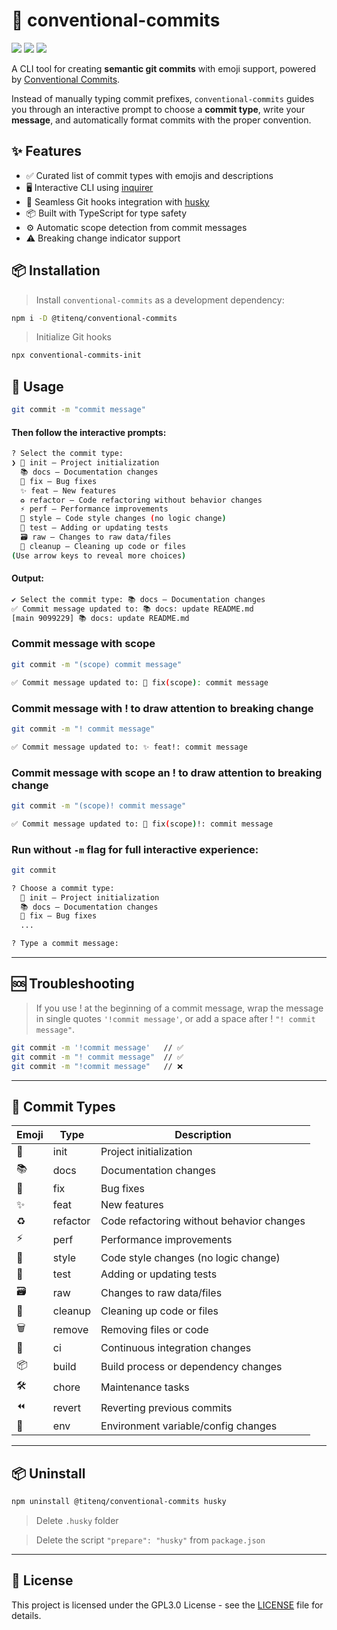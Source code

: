 # 🚀 conventional-commits
![](https://img.shields.io/github/stars/titenq/conventional-commits.svg) ![](https://img.shields.io/github/forks/titenq/conventional-commits.svg) ![](https://img.shields.io/github/issues/titenq/conventional-commits.svg)

A CLI tool for creating **semantic git commits** with emoji support, powered by [Conventional Commits](https://www.conventionalcommits.org/).

Instead of manually typing commit prefixes, `conventional-commits` guides you through an interactive prompt to choose a **commit type**, write your **message**, and automatically format commits with the proper convention.


## ✨ Features

- ✅ Curated list of commit types with emojis and descriptions
- 🖥️ Interactive CLI using [inquirer](https://www.npmjs.com/package/inquirer)
- 🔧 Seamless Git hooks integration with [husky](https://typicode.github.io/husky)
- 📦 Built with TypeScript for type safety
- ⚙️ Automatic scope detection from commit messages
- ⚠️ Breaking change indicator support


## 📦 Installation

> Install `conventional-commits` as a development dependency:
```bash
npm i -D @titenq/conventional-commits
```

> Initialize Git hooks
```bash
npx conventional-commits-init
```


## 🚀 Usage

```bash
git commit -m "commit message"
```

#### Then follow the interactive prompts:
```bash
? Select the commit type:
❯ 🎉 init — Project initialization
  📚 docs — Documentation changes
  🐛 fix — Bug fixes
  ✨ feat — New features
  ♻️ refactor — Code refactoring without behavior changes
  ⚡️ perf — Performance improvements
  💄 style — Code style changes (no logic change)
  🧪 test — Adding or updating tests
  🗃️ raw — Changes to raw data/files
  🧹 cleanup — Cleaning up code or files
(Use arrow keys to reveal more choices)
```
#### Output:
```bash
✔ Select the commit type: 📚 docs — Documentation changes
✅ Commit message updated to: 📚 docs: update README.md
[main 9099229] 📚 docs: update README.md
```

### Commit message with scope
```bash
git commit -m "(scope) commit message"
```
```bash
✅ Commit message updated to: 🐛 fix(scope): commit message
```

### Commit message with ! to draw attention to breaking change
```bash
git commit -m "! commit message"
```
```bash
✅ Commit message updated to: ✨ feat!: commit message
```

### Commit message with scope an ! to draw attention to breaking change
```bash
git commit -m "(scope)! commit message"
```
```bash
✅ Commit message updated to: 🐛 fix(scope)!: commit message
```

### Run without `-m` flag for full interactive experience:
```bash
git commit
```
```bash
? Choose a commit type:
  🎉 init — Project initialization
  📚 docs — Documentation changes
  🐛 fix — Bug fixes
  ...
```
```bash
? Type a commit message:
```

---

## 🆘 Troubleshooting
> If you use ! at the beginning of a commit message, wrap the message in single quotes `'!commit message'`, or add a space after ! `"! commit message"`.

```bash
git commit -m '!commit message'   // ✅
git commit -m "! commit message"  // ✅
git commit -m "!commit message"   // ❌
```

---

## 📜 Commit Types

| Emoji  | Type     | Description |
|--------|----------|-------------|
| 🎉     | init     | Project initialization |
| 📚     | docs     | Documentation changes |
| 🐛     | fix      | Bug fixes |
| ✨     | feat     | New features |
| ♻️     | refactor | Code refactoring without behavior changes |
| ⚡️     | perf     | Performance improvements |
| 💄     | style    | Code style changes (no logic change) |
| 🧪     | test     | Adding or updating tests |
| 🗃️     | raw      | Changes to raw data/files |
| 🧹     | cleanup  | Cleaning up code or files |
| 🗑️     | remove   | Removing files or code |
| 🧱     | ci       | Continuous integration changes |
| 📦     | build    | Build process or dependency changes |
| 🛠️     | chore    | Maintenance tasks |
| ⏪     | revert   | Reverting previous commits |
| 🔧     | env      | Environment variable/config changes |

---

## 📦 Uninstall

```bash
npm uninstall @titenq/conventional-commits husky
```

> Delete `.husky` folder

> Delete the script `"prepare": "husky"` from `package.json`

---

## 📜 License

This project is licensed under the GPL3.0 License - see the [LICENSE](LICENSE.txt) file for details.
